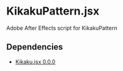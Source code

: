 # KikakuPattern.jsx

Adobe After Effects script for KikakuPattern

## Dependencies

- [Kikaku.jsx 0.0.0](https://github.com/atarabi/Kikaku.jsx/)